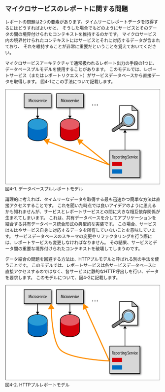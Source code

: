 ## マイクロサービスのレポートに関する問題

レポートの問題は2つの要素があります。タイムリーにレポートデータを取得するにはどうすればよいかと、
そうした場合でもどのようにサービスとそのデータの間の境界付けられたコンテキストを維持するのかです。
マイクロサービス内の境界付けられたコンテキストにはサービスとそれに対応するデータが含まれており、
それを維持することが非常に重要だということを覚えておいてください。

マイクロサービスアーキテクチャで通常扱われるレポート出力の手段の1つに、データベースプルモデルを使用することがあります。
このモデルでは、レポートサービス（またはレポートリクエスト）がサービスデータベースから直接データを取得します。
図4-1にこの手法について記載します。

![データベースプルレポートモデル](./img/4-1.png)  
図4-1. データベースプルレポートモデル

論理的に考えれば、タイムリーなデータを取得する最も迅速かつ簡単な方法は直接アクセスすることです。
これを聞いた時点では良いアイデアのように思えるかも知れませんが、サービスとレポートサービスとの間に大きな相互依存関係が生まれてしまいます。
これは、共有データベースを介してアプリケーションを結合する共有データベース統合形式の典型的な実装です。
この場合、サービスはもはやサービス自身に対応するデータを所有していないことを意味しています。
サービスデータベースのスキーマの変更やリファクタリングを行う際には、レポートサービスも変更しなければなりません。
その結果、サービスとデータ間の重要な境界付けられたコンテキストを破壊してしまうのです。

データ結合の問題を回避する方法は、HTTPプルモデルと呼ばれる別の手法を使うことです。
このモデルでは、レポートサービスは各サービスデータベースに直接アクセスするのではなく、各サービスに静的なHTTP呼出しを行い、データを要求します。
このモデルについて、図4-2に記載します。

![HTTPプルレポートモデル](./img/4-2.png)  
図4-2. HTTPプルレポートモデル

